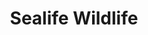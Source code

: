 ---
layout: catalog
slug: products
title: "Sealife Wildlife"
category: "catalog"
directory: sealife
pdf: false
cover: sealife-cover.jpg
filebase: pages/SEALIFE_WILDLIFE_2014_noprice
extension: jpg
numslides: 31
spread: true
---
